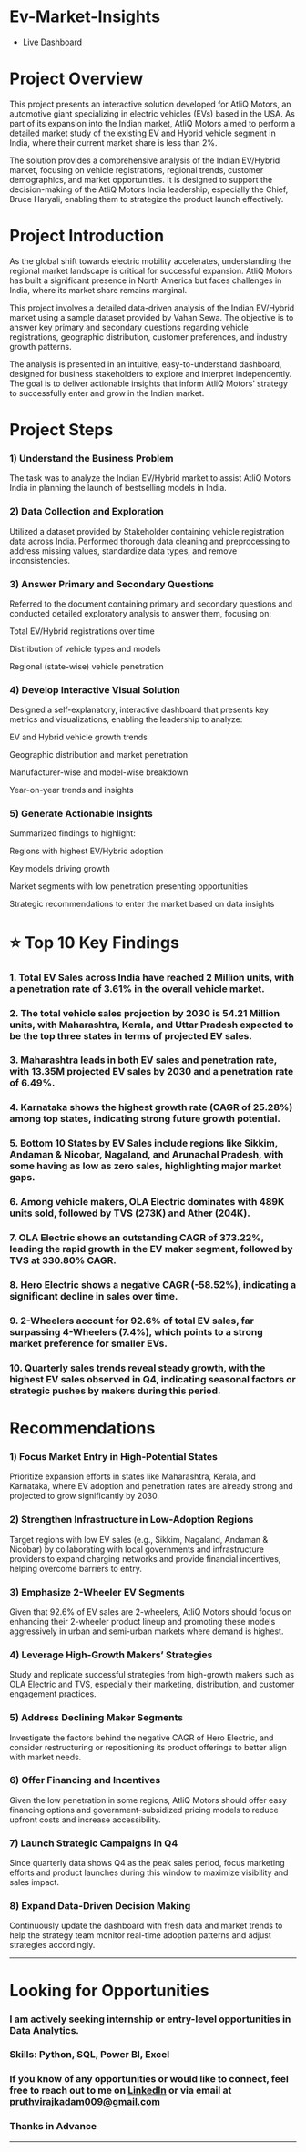 # Ev-Market-Insights
- [Live Dashboard](https://app.powerbi.com/groups/me/reports/5a665e99-68c0-4ddc-821d-0fcda8f8af4a/3ab7c4a46a05445b170e?experience=power-bi)


# Project Overview
This project presents an interactive solution developed for AtliQ Motors, an automotive giant specializing in electric vehicles (EVs) based in the USA. As part of its expansion
into the Indian market, AtliQ Motors aimed to perform a detailed market study of the existing EV and Hybrid vehicle segment in India, where their current market share is less
than 2%.

The solution provides a comprehensive analysis of the Indian EV/Hybrid market, focusing on vehicle registrations, regional trends, customer demographics, and market
opportunities. It is designed to support the decision-making of the AtliQ Motors India leadership, especially the Chief, Bruce Haryali, enabling them to strategize the product
launch effectively.


# Project Introduction
As the global shift towards electric mobility accelerates, understanding the regional market landscape is critical for successful expansion. AtliQ Motors has built a significant
presence in North America but faces challenges in India, where its market share remains marginal.

This project involves a detailed data-driven analysis of the Indian EV/Hybrid market using a sample dataset provided by Vahan Sewa. The objective is to answer key primary and
secondary questions regarding vehicle registrations, geographic distribution, customer preferences, and industry growth patterns.

The analysis is presented in an intuitive, easy-to-understand dashboard, designed for business stakeholders to explore and interpret independently. The goal is to deliver
actionable insights that inform AtliQ Motors’ strategy to successfully enter and grow in the Indian market.


# Project Steps

### 1) Understand the Business Problem
The task was to analyze the Indian EV/Hybrid market to assist AtliQ Motors India in planning the launch of bestselling models in India.

### 2) Data Collection and Exploration

Utilized a dataset provided by Stakeholder containing vehicle registration data across India.
Performed thorough data cleaning and preprocessing to address missing values, standardize data types, and remove inconsistencies.

### 3) Answer Primary and Secondary Questions
Referred to the document containing primary and secondary questions and conducted detailed exploratory analysis to answer them, focusing on:

Total EV/Hybrid registrations over time

Distribution of vehicle types and models

Regional (state-wise) vehicle penetration


### 4) Develop Interactive Visual Solution
Designed a self-explanatory, interactive dashboard that presents key metrics and visualizations, enabling the leadership to analyze:

EV and Hybrid vehicle growth trends

Geographic distribution and market penetration

Manufacturer-wise and model-wise breakdown

Year-on-year trends and insights

### 5) Generate Actionable Insights
Summarized findings to highlight:

Regions with highest EV/Hybrid adoption

Key models driving growth

Market segments with low penetration presenting opportunities

Strategic recommendations to enter the market based on data insights


# ⭐ Top 10 Key Findings

### 1. Total EV Sales across India have reached 2 Million units, with a penetration rate of 3.61% in the overall vehicle market.

### 2. The total vehicle sales projection by 2030 is 54.21 Million units, with Maharashtra, Kerala, and Uttar Pradesh expected to be the top three states in terms of projected EV sales.

### 3. Maharashtra leads in both EV sales and penetration rate, with 13.35M projected EV sales by 2030 and a penetration rate of 6.49%.

### 4. Karnataka shows the highest growth rate (CAGR of 25.28%) among top states, indicating strong future growth potential.

### 5. Bottom 10 States by EV Sales include regions like Sikkim, Andaman & Nicobar, Nagaland, and Arunachal Pradesh, with some having as low as zero sales, highlighting major market gaps.

### 6. Among vehicle makers, OLA Electric dominates with 489K units sold, followed by TVS (273K) and Ather (204K).

### 7. OLA Electric shows an outstanding CAGR of 373.22%, leading the rapid growth in the EV maker segment, followed by TVS at 330.80% CAGR.

### 8. Hero Electric shows a negative CAGR (-58.52%), indicating a significant decline in sales over time.

### 9. 2-Wheelers account for 92.6% of total EV sales, far surpassing 4-Wheelers (7.4%), which points to a strong market preference for smaller EVs.

### 10. Quarterly sales trends reveal steady growth, with the highest EV sales observed in Q4, indicating seasonal factors or strategic pushes by makers during this period.


# Recommendations

### 1) Focus Market Entry in High-Potential States
Prioritize expansion efforts in states like Maharashtra, Kerala, and Karnataka, where EV adoption and penetration rates are already strong and projected to grow significantly
by 2030.

### 2) Strengthen Infrastructure in Low-Adoption Regions
Target regions with low EV sales (e.g., Sikkim, Nagaland, Andaman & Nicobar) by collaborating with local governments and infrastructure providers to expand charging networks and provide financial incentives, helping overcome barriers to entry.

### 3) Emphasize 2-Wheeler EV Segments
Given that 92.6% of EV sales are 2-wheelers, AtliQ Motors should focus on enhancing their 2-wheeler product lineup and promoting these models aggressively in urban and semi-urban markets where demand is highest.

### 4) Leverage High-Growth Makers’ Strategies
Study and replicate successful strategies from high-growth makers such as OLA Electric and TVS, especially their marketing, distribution, and customer engagement practices.

### 5) Address Declining Maker Segments
Investigate the factors behind the negative CAGR of Hero Electric, and consider restructuring or repositioning its product offerings to better align with market needs.

### 6) Offer Financing and Incentives
Given the low penetration in some regions, AtliQ Motors should offer easy financing options and government-subsidized pricing models to reduce upfront costs and increase accessibility.

### 7) Launch Strategic Campaigns in Q4
Since quarterly data shows Q4 as the peak sales period, focus marketing efforts and product launches during this window to maximize visibility and sales impact.

### 8) Expand Data-Driven Decision Making
Continuously update the dashboard with fresh data and market trends to help the strategy team monitor real-time adoption patterns and adjust strategies accordingly.

--------------------------------------------------------------------------------------------------------------------------------------------------------------------------------

# Looking for Opportunities

### I am actively seeking internship or entry-level opportunities in Data Analytics.
### Skills: Python, SQL, Power BI, Excel
### If you know of any opportunities or would like to connect, feel free to reach out to me on [LinkedIn](https://www.linkedin.com/in/pruthviraj-kadam-patil/) or via email at pruthvirajkadam009@gmail.com

### Thanks in Advance
--------------------------------------------------------------------------------------------------------------------------------------------------------------------------------
